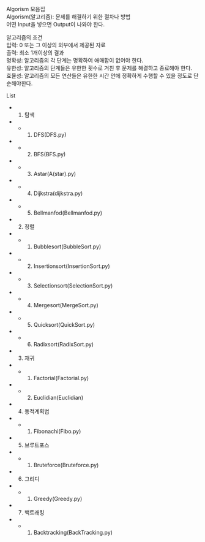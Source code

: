 Algorism 모음집    
Algorism(알고리즘): 문제를 해결하기 위한 절차나 방법   
어떤 Input을 넣으면 Output이 나와야 한다.   
   
알고리즘의 조건   
입력: 0 또는 그 이상의 외부에서 제공된 자료   
출력: 최소 1개이상의 결과   
명확성: 알고리즘의 각 단계는 명확하여 애매함이 없어야 한다.   
유한성: 알고리즘의 단계들은 유한한 횟수로 거친 후 문제를 해결하고 종료해야 한다.   
효율성: 알고리즘의 모든 연산들은 유한한 시간 안에 정확하게 수행할 수 있을 정도로 단순해야한다.   
   

List
- 1. 탐색
- - 1. DFS(DFS.py)
- - 2. BFS(BFS.py)
- - 3. Astar(A(star).py)
- - 4. Dijkstra(dijkstra.py)
- - 5. Bellmanfod(Bellmanfod.py)
- 2. 정렬
- - 1. Bubblesort(BubbleSort.py)
- - 2. Insertionsort(InsertionSort.py)
- - 3. Selectionsort(SelectionSort.py)
- - 4. Mergesort(MergeSort.py)
- - 5. Quicksort(QuickSort.py)
- - 6. Radixsort(RadixSort.py)
- 3. 재귀
- - 1. Factorial(Factorial.py)
- - 2. Euclidian(Euclidian)
- 4. 동적계획법
- - 1. Fibonachi(Fibo.py)
- 5. 브루트포스
- - 1. Bruteforce(Bruteforce.py)
- 6. 그리디
- - 1. Greedy(Greedy.py)
- 7. 백트래킹
- - 1. Backtracking(BackTracking.py)